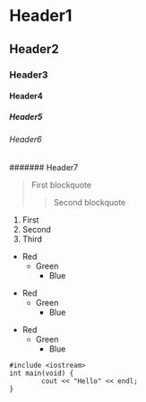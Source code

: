 # Header1
## Header2
### Header3
#### Header4
##### Header5
###### Header6
####### Header7

> First blockquote
>	> Second blockquote

1. First
3. Second
2. Third

* Red
	* Green
		* Blue

+ Red
	+ Green
		+ Blue

- Red
	- Green
		- Blue

```
#include <iostream>
int main(void) {
		cout << "Hello" << endl;
}
```
